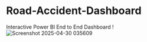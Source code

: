 # Road-Accident-Dashboard
Interactive Power BI End to End Dashboard !
![Screenshot 2025-04-30 035609](https://github.com/user-attachments/assets/b3dbd363-6ad1-4a95-bfaa-a66c41044b5f)

